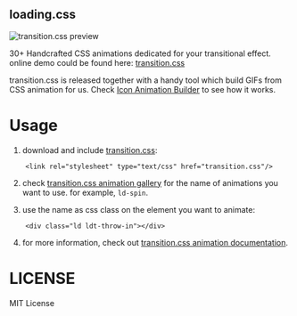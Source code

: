 loading.css
------------------

![transition.css preview](https://github.com/loadingio/transition.css/blob/master/preview.gif?raw=true)

30+ Handcrafted CSS animations dedicated for your transitional effect. online demo could be found here: [transition.css](https://loading.io/transition/)

transition.css is released together with a handy tool which build GIFs from CSS animation for us. Check [Icon Animation Builder](https://loading.io/transition/) to see how it works.



Usage
==================

1. download and include [transition.css](https://raw.githubusercontent.com/loadingio/transition.css/master/dist/transition.min.css):

```
    <link rel="stylesheet" type="text/css" href="transition.css"/>
```

2. check [transition.css animation gallery](https://loading.io/transition/) for the name of animations you want to use. for example, `ld-spin`.

3. use the name as css class on the element you want to animate:

```
    <div class="ld ldt-throw-in"></div>
```

4. for more information, check out [transition.css animation documentation](https://loading.io/transition/).


LICENSE
==================

MIT License
